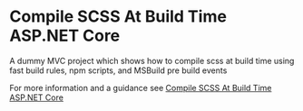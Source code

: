 # Compile SCSS At Build Time ASP.NET Core
A dummy MVC project which shows how to compile scss at build time using fast build rules, npm scripts, and MSBuild pre build events

For more information and a guidance see [Compile SCSS At Build Time ASP.NET Core](https://jacobdixon.uk/2020/10/compile-scss-at-build-time-asp-net-core/)